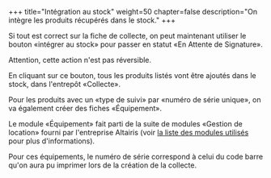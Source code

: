 +++
title="Intégration au stock"
weight=50
chapter=false
description="On intègre les produits récupérés dans le stock."
+++

Si tout est correct sur la fiche de collecte, on peut maintenant utiliser le
bouton «intégrer au stock» pour passer en statut «En Attente de Signature».

Attention, cette action n'est pas réversible.

En cliquant sur ce bouton, tous les produits listés vont être ajoutés dans le
stock, dans l'entrepôt «Collecte».

Pour les produits avec un «type de suivi» par «numéro de série unique», on
va également créer des fiches «Équipement».

Le module «Équipement» fait parti de la suite de modules «Gestion de location»
fourni par l'entreprise Altairis
(voir [la liste des modules utilisés](./../../../plugins/) pour
plus d'informations).

Pour ces équipements, le numéro de série correspond à celui du code barre qu'on
aura pu imprimer lors de la création de la collecte.
